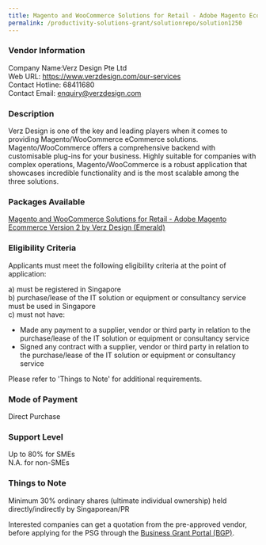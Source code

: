 ```yaml
---
title: Magento and WooCommerce Solutions for Retail - Adobe Magento Ecommerce Version 2 by Verz Design (Emerald)
permalink: /productivity-solutions-grant/solutionrepo/solution1250
---
```


### Vendor Information
Company Name:Verz Design Pte Ltd <br>Web URL: https://www.verzdesign.com/our-services <br>Contact Hotline: 68411680 <br>Contact Email: enquiry@verzdesign.com <br>

### Description

Verz Design is one of the key and leading players when it comes to providing Magento/WooCommerce eCommerce solutions. Magento/WooCommerce offers a comprehensive backend with customisable plug-ins for your business. Highly suitable for companies with complex operations, Magento/WooCommerce is a robust application that showcases incredible functionality and is the most scalable among the three solutions.

### Packages Available

<a href='https://www.gobusiness.gov.sg/images/psg/Desensitised_Verz_Design_20200370_Annex_3_Part_2.pdf' target='_blank'>Magento and WooCommerce Solutions for Retail - Adobe Magento Ecommerce Version 2 by Verz Design (Emerald)</a>

### Eligibility Criteria

Applicants must meet the following eligibility criteria at the point of application:

a) must be registered in Singapore <br>
b) purchase/lease of the IT solution or equipment or consultancy service must be used in Singapore <br>
c) must not have:
- Made any payment to a supplier, vendor or third party in relation to the purchase/lease of the IT solution or equipment or consultancy service
- Signed any contract with a supplier, vendor or third party in relation to the purchase/lease of the IT solution or equipment or consultancy service

Please refer to 'Things to Note' for additional requirements.

### Mode of Payment
Direct Purchase

### Support Level
Up to 80% for SMEs <br>
N.A. for non-SMEs

### Things to Note
Minimum 30% ordinary shares (ultimate individual ownership) held directly/indirectly by Singaporean/PR

Interested companies can get a quotation from the pre-approved vendor, before applying for the PSG through the <a target='_blank' href='https://www.businessgrants.gov.sg/'>Business Grant Portal (BGP)</a>.

